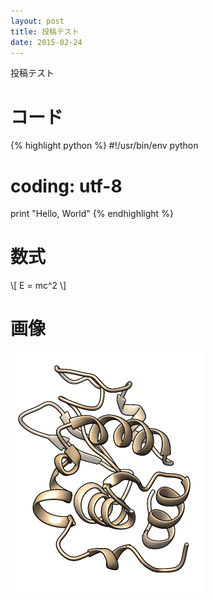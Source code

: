 ```yaml
---
layout: post
title: 投稿テスト
date: 2015-02-24
---
```


投稿テスト

# コード

{% highlight python %}
#!/usr/bin/env python
# coding: utf-8 

print "Hello, World"
{% endhighlight %}

# 数式

\\[ E = mc^2 \\]

# 画像
![image](/images/gmx-1AKI.png)
